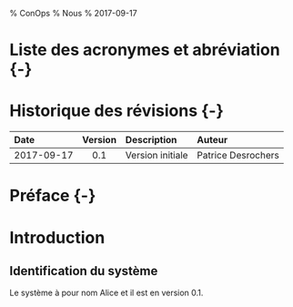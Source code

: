 % ConOps
% Nous
% 2017-09-17

# Liste des acronymes et abréviation {-}

# Historique des révisions {-}

| **Date**   | **Version** | **Description**  | **Auteur**                                                                           |
| :--------- | :---------: | :--------------- | :----------------------------------------------------------------------------------- |
| 2017-09-17 |     0.1     | Version initiale | Patrice Desrochers |

# Préface {-}


# Introduction

## Identification du système

Le système à pour nom Alice et il est en version 0.1.
